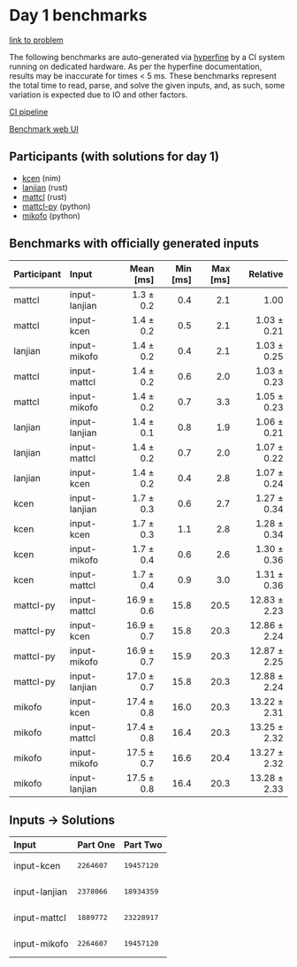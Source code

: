 # Day 1 benchmarks

[link to problem](https://adventofcode.com/2024/day/1)

The following benchmarks are auto-generated via
[hyperfine](https://github.com/sharkdp/hyperfine) by a CI system running on
dedicated hardware. As per the hyperfine documentation, results may be
inaccurate for times < 5 ms. These benchmarks represent the total time to read,
parse, and solve the given inputs, and, as such, some variation is expected due
to IO and other factors.

[CI pipeline](http://ci.papercode.net:8080/teams/main/pipelines/aoc2024)

[Benchmark web UI](https://aoc.ancalagon.black)


## Participants (with solutions for day 1)

- [kcen](https://github.com/kcen/aoc2024) (nim)
- [lanjian](https://github.com/lanjian/aoc-2024) (rust)
- [mattcl](https://github.com/mattcl/aoc2024) (rust)
- [mattcl-py](https://github.com/mattcl/aoc2024-py) (python)
- [mikofo](https://github.com/mikofo/aoc2024) (python)


## Benchmarks with officially generated inputs

| Participant | Input | Mean [ms] | Min [ms] | Max [ms] | Relative |
|:---|:---|---:|---:|---:|---:|
| mattcl | input-lanjian | 1.3 ± 0.2 | 0.4 | 2.1 | 1.00 |
| mattcl | input-kcen | 1.4 ± 0.2 | 0.5 | 2.1 | 1.03 ± 0.21 |
| lanjian | input-mikofo | 1.4 ± 0.2 | 0.4 | 2.1 | 1.03 ± 0.25 |
| mattcl | input-mattcl | 1.4 ± 0.2 | 0.6 | 2.0 | 1.03 ± 0.23 |
| mattcl | input-mikofo | 1.4 ± 0.2 | 0.7 | 3.3 | 1.05 ± 0.23 |
| lanjian | input-lanjian | 1.4 ± 0.1 | 0.8 | 1.9 | 1.06 ± 0.21 |
| lanjian | input-mattcl | 1.4 ± 0.2 | 0.7 | 2.0 | 1.07 ± 0.22 |
| lanjian | input-kcen | 1.4 ± 0.2 | 0.4 | 2.8 | 1.07 ± 0.24 |
| kcen | input-lanjian | 1.7 ± 0.3 | 0.6 | 2.7 | 1.27 ± 0.34 |
| kcen | input-kcen | 1.7 ± 0.3 | 1.1 | 2.8 | 1.28 ± 0.34 |
| kcen | input-mikofo | 1.7 ± 0.4 | 0.6 | 2.6 | 1.30 ± 0.36 |
| kcen | input-mattcl | 1.7 ± 0.4 | 0.9 | 3.0 | 1.31 ± 0.36 |
| mattcl-py | input-mattcl | 16.9 ± 0.6 | 15.8 | 20.5 | 12.83 ± 2.23 |
| mattcl-py | input-kcen | 16.9 ± 0.7 | 15.8 | 20.3 | 12.86 ± 2.24 |
| mattcl-py | input-mikofo | 16.9 ± 0.7 | 15.9 | 20.3 | 12.87 ± 2.25 |
| mattcl-py | input-lanjian | 17.0 ± 0.7 | 15.8 | 20.3 | 12.88 ± 2.24 |
| mikofo | input-kcen | 17.4 ± 0.8 | 16.0 | 20.3 | 13.22 ± 2.31 |
| mikofo | input-mattcl | 17.4 ± 0.8 | 16.4 | 20.3 | 13.25 ± 2.32 |
| mikofo | input-mikofo | 17.5 ± 0.7 | 16.6 | 20.4 | 13.27 ± 2.32 |
| mikofo | input-lanjian | 17.5 ± 0.8 | 16.4 | 20.3 | 13.28 ± 2.33 |


## Inputs -> Solutions

| Input | Part One | Part Two |
|:---|:---|:---|
|input-kcen|<pre>2264607</pre>|<pre>19457120</pre>|
|input-lanjian|<pre>2378066</pre>|<pre>18934359</pre>|
|input-mattcl|<pre>1889772</pre>|<pre>23228917</pre>|
|input-mikofo|<pre>2264607</pre>|<pre>19457120</pre>|
